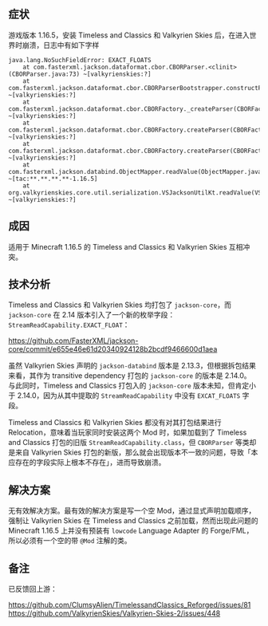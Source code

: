 
## 症状

游戏版本 1.16.5，安装 Timeless and Classics 和 Valkyrien Skies 后，在进入世界时崩溃，日志中有如下字样

```
java.lang.NoSuchFieldError: EXACT_FLOATS
	at com.fasterxml.jackson.dataformat.cbor.CBORParser.<clinit>(CBORParser.java:73) ~[valkyrienskies:?]
	at com.fasterxml.jackson.dataformat.cbor.CBORParserBootstrapper.constructParser(CBORParserBootstrapper.java:93) ~[valkyrienskies:?]
	at com.fasterxml.jackson.dataformat.cbor.CBORFactory._createParser(CBORFactory.java:400) ~[valkyrienskies:?]
	at com.fasterxml.jackson.dataformat.cbor.CBORFactory.createParser(CBORFactory.java:325) ~[valkyrienskies:?]
	at com.fasterxml.jackson.dataformat.cbor.CBORFactory.createParser(CBORFactory.java:27) ~[valkyrienskies:?]
	at com.fasterxml.jackson.databind.ObjectMapper.readValue(ObjectMapper.java:3667) ~[tac:**.**.**.**-1.16.5]
	at org.valkyrienskies.core.util.serialization.VSJacksonUtilKt.readValue(VSJacksonUtil.kt:113) ~[valkyrienskies:?]
```

## 成因

适用于 Minecraft 1.16.5 的 Timeless and Classics 和 Valkyrien Skies 互相冲突。

## 技术分析

Timeless and Classics 和 Valkyrien Skies 均打包了 `jackson-core`，而 `jackson-core` 在 2.14 版本引入了一个新的枚举字段：`StreamReadCapability.EXACT_FLOAT`：

https://github.com/FasterXML/jackson-core/commit/e655e46e61d20340924128b2bcdf9466600d1aea

虽然 Valkyrien Skies 声明的 `jackson-databind` 版本是 2.13.3，但根据拆包结果来看，其作为 transitive dependency 打包的 `jackson-core` 的版本是 2.14.0。
与此同时，Timeless and Classics 打包入的 `jackson-core` 版本未知，但肯定小于 2.14.0，因为从其中提取的 `StreamReadCapability` 中没有 `EXCAT_FLOATS` 字段。

Timeless and Classics 和 Valkyrien Skies 都没有对其打包结果进行 Relocation，意味着当玩家同时安装这两个 Mod 时，如果加载到了 Timeless and Classics 打包的旧版 `StreamReadCapability.class`，但 `CBORParser` 等类却是来自 Valkyrien Skies 打包的新版，那么就会出现版本不一致的问题，导致「本应存在的字段实际上根本不存在」，进而导致崩溃。

## 解决方案

无有效解决方案。最有效的解决方案是写一个空 Mod，通过显式声明加载顺序，强制让 Valkyrien Skies 在 Timeless and Classics 之前加载，然而出现此问题的 Minecraft 1.16.5 上并没有预装有 `lowcode` Language Adapter 的 Forge/FML，所以必须有一个空的带 `@Mod` 注解的类。

## 备注

已反馈回上游：

https://github.com/ClumsyAlien/TimelessandClassics_Reforged/issues/81
https://github.com/ValkyrienSkies/Valkyrien-Skies-2/issues/448